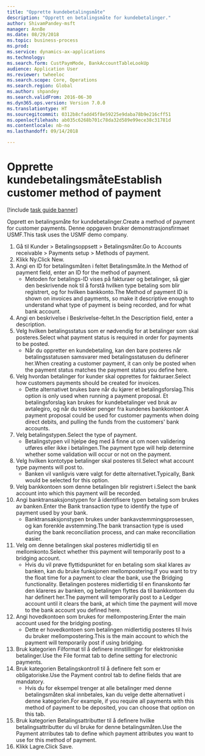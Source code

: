```yaml
--- 
title: "Opprette kundebetalingsmåte"
description: "Opprett en betalingsmåte for kundebetalinger."
author: ShivamPandey-msft
manager: AnnBe
ms.date: 08/29/2018
ms.topic: business-process
ms.prod: 
ms.service: dynamics-ax-applications
ms.technology: 
ms.search.form: CustPaymMode, BankAccountTableLookUp
audience: Application User
ms.reviewer: twheeloc
ms.search.scope: Core, Operations
ms.search.region: Global
ms.author: shpandey
ms.search.validFrom: 2016-06-30
ms.dyn365.ops.version: Version 7.0.0
ms.translationtype: HT
ms.sourcegitcommit: 0312b8cfadd45f8e59225e9daba78b9e216cff51
ms.openlocfilehash: ab035c6268b701c78da32d589e99ece38c31781d
ms.contentlocale: nb-no
ms.lasthandoff: 09/14/2018

---
```

# <a name="establish-customer-method-of-payment"></a><span data-ttu-id="a2cf7-103">Opprette kundebetalingsmåte</span><span class="sxs-lookup"><span data-stu-id="a2cf7-103">Establish customer method of payment</span></span>

[!include [task guide banner](../../includes/task-guide-banner.md)]

<span data-ttu-id="a2cf7-104">Opprett en betalingsmåte for kundebetalinger.</span><span class="sxs-lookup"><span data-stu-id="a2cf7-104">Create a method of payment for customer payments.</span></span> <span data-ttu-id="a2cf7-105">Denne oppgaven bruker demonstrasjonsfirmaet USMF.</span><span class="sxs-lookup"><span data-stu-id="a2cf7-105">This task uses the USMF demo company.</span></span>

1. <span data-ttu-id="a2cf7-106">Gå til Kunder > Betalingsoppsett > Betalingsmåter.</span><span class="sxs-lookup"><span data-stu-id="a2cf7-106">Go to Accounts receivable > Payments setup > Methods of payment.</span></span>
2. <span data-ttu-id="a2cf7-107">Klikk Ny.</span><span class="sxs-lookup"><span data-stu-id="a2cf7-107">Click New.</span></span>
3. <span data-ttu-id="a2cf7-108">Angi en ID for betalingsmåten i feltet Betalingsmåte.</span><span class="sxs-lookup"><span data-stu-id="a2cf7-108">In the Method of payment field, enter an ID for the method of payment.</span></span>
    * <span data-ttu-id="a2cf7-109">Metoden for betalings-ID vises på fakturaer og betalinger, så gjør den beskrivende nok til å forstå hvilken type betaling som blir registrert, og for hvilken bankkonto.</span><span class="sxs-lookup"><span data-stu-id="a2cf7-109">The Method of payment ID is shown on invoices and payments, so make it descriptive enough to understand what type of payment is being recorded, and for what bank account.</span></span>  
4. <span data-ttu-id="a2cf7-110">Angi en beskrivelse i Beskrivelse-feltet.</span><span class="sxs-lookup"><span data-stu-id="a2cf7-110">In the Description field, enter a description.</span></span>
5. <span data-ttu-id="a2cf7-111">Velg hvilken betalingsstatus som er nødvendig for at betalinger som skal posteres.</span><span class="sxs-lookup"><span data-stu-id="a2cf7-111">Select what payment status is required in order for payments to be posted.</span></span>
    * <span data-ttu-id="a2cf7-112">Når du oppretter en kundebetaling, kan den bare posteres når betalingsstatusen samsvarer med betalingsstatusen du definerer her.</span><span class="sxs-lookup"><span data-stu-id="a2cf7-112">When creating a customer payment, it can only be posted when the payment status matches the payment status you define here.</span></span>  
6. <span data-ttu-id="a2cf7-113">Velg hvordan betalinger for kunder skal opprettes for fakturaer.</span><span class="sxs-lookup"><span data-stu-id="a2cf7-113">Select how customers payments should be created for invoices.</span></span>
    * <span data-ttu-id="a2cf7-114">Dette alternativet brukes bare når du kjører et betalingsforslag.</span><span class="sxs-lookup"><span data-stu-id="a2cf7-114">This option is only used when running a payment proposal.</span></span> <span data-ttu-id="a2cf7-115">Et betalingsforslag kan brukes for kundebetalinger ved bruk av avtalegiro, og når du trekker penger fra kundenes bankkontoer.</span><span class="sxs-lookup"><span data-stu-id="a2cf7-115">A payment proposal could be used for customer payments when doing direct debits, and pulling the funds from the customers' bank accounts.</span></span>  
7. <span data-ttu-id="a2cf7-116">Velg betalingstypen.</span><span class="sxs-lookup"><span data-stu-id="a2cf7-116">Select the type of payment.</span></span>
    * <span data-ttu-id="a2cf7-117">Betalingstypen vil hjelpe deg med å finne ut om noen validering utføres eller ikke i betalingen.</span><span class="sxs-lookup"><span data-stu-id="a2cf7-117">The payment type will help determine whether some validation will occur or not on the payment.</span></span>  
8. <span data-ttu-id="a2cf7-118">Velg hvilken kontotype betalinger skal posteres til.</span><span class="sxs-lookup"><span data-stu-id="a2cf7-118">Select what account type payments will post to.</span></span>
    * <span data-ttu-id="a2cf7-119">Banken vil vanligvis være valgt for dette alternativet.</span><span class="sxs-lookup"><span data-stu-id="a2cf7-119">Typically, Bank would be selected for this option.</span></span>  
9. <span data-ttu-id="a2cf7-120">Velg bankkontoen som denne betalingen blir registrert i.</span><span class="sxs-lookup"><span data-stu-id="a2cf7-120">Select the bank account into which this payment will be recorded.</span></span>
10. <span data-ttu-id="a2cf7-121">Angi banktransaksjonstypen for å identifisere typen betaling som brukes av banken.</span><span class="sxs-lookup"><span data-stu-id="a2cf7-121">Enter the Bank transaction type to identify the type of payment used by your bank.</span></span>
    * <span data-ttu-id="a2cf7-122">Banktransaksjonstypen brukes under bankavstemmingsprosessen, og kan forenkle avstemming.</span><span class="sxs-lookup"><span data-stu-id="a2cf7-122">The bank transaction type is used during the bank reconciliation process, and can make reconciliation easier.</span></span>  
11. <span data-ttu-id="a2cf7-123">Velg om denne betalingen skal posteres midlertidig til en mellomkonto.</span><span class="sxs-lookup"><span data-stu-id="a2cf7-123">Select whether this payment will temporarily post to a bridging account.</span></span>
    * <span data-ttu-id="a2cf7-124">Hvis du vil prøve flyttidspunktet for en betaling som skal klares av banken, kan du bruke funksjonen mellompostering.</span><span class="sxs-lookup"><span data-stu-id="a2cf7-124">If you want to try the float time for a payment to clear the bank, use the Bridging functionality.</span></span> <span data-ttu-id="a2cf7-125">Betalingen posteres midlertidig til en finanskonto før den klareres av banken, og betalingen flyttes da til bankkontoen du har definert her.</span><span class="sxs-lookup"><span data-stu-id="a2cf7-125">The payment will temporarily post to a Ledger account until it clears the bank, at which time the payment will move to the bank account you defined here.</span></span>  
12. <span data-ttu-id="a2cf7-126">Angi hovedkontoen som brukes for mellompostering.</span><span class="sxs-lookup"><span data-stu-id="a2cf7-126">Enter the main account used for the bridging posting.</span></span>
    * <span data-ttu-id="a2cf7-127">Dette er hovedkontoen som betalingen midlertidig posteres til hvis du bruker mellompostering.</span><span class="sxs-lookup"><span data-stu-id="a2cf7-127">This is the main account to which the payment will temporarily post if using bridging.</span></span>  
13. <span data-ttu-id="a2cf7-128">Bruk kategorien Filformat til å definere innstillinger for elektroniske betalinger.</span><span class="sxs-lookup"><span data-stu-id="a2cf7-128">Use the File format tab to define setting for electronic payments.</span></span>
14. <span data-ttu-id="a2cf7-129">Bruk kategorien Betalingskontroll til å definere felt som er obligatoriske.</span><span class="sxs-lookup"><span data-stu-id="a2cf7-129">Use the Payment control tab to define fields that are mandatory.</span></span>
    * <span data-ttu-id="a2cf7-130">Hvis du for eksempel trenger at alle betalinger med denne betalingsmåten skal innbetales, kan du velge dette alternativet i denne kategorien.</span><span class="sxs-lookup"><span data-stu-id="a2cf7-130">For example, if you require all payments with this method of payment to be deposited, you can choose that option on this tab.</span></span>  
15. <span data-ttu-id="a2cf7-131">Bruk kategorien Betalingsattributter til å definere hvilke betalingsattributter du vil bruke for denne betalingsmåten.</span><span class="sxs-lookup"><span data-stu-id="a2cf7-131">Use the Payment atrributes tab to define which payment attributes you want to use for this method of payment.</span></span>
16. <span data-ttu-id="a2cf7-132">Klikk Lagre.</span><span class="sxs-lookup"><span data-stu-id="a2cf7-132">Click Save.</span></span>


